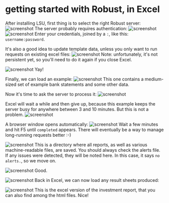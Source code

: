 # getting started with Robust, in Excel
After installing LSU, first thing is to select the right Robust server:
![screenshot](20210903004539.png)
The server probably requires authentication:
![screenshot](20210903004550.png)
![screenshot](20210903004607.png)
Enter your credentials, joined by a `:`, like this: `username:password`.

It's also a good idea to update template data, unless you only want to run requests on existing excel files:
![screenshot](20210903004618.png)
 Note: unfortunately, it's not persistent yet, so you'll need to do it again if you close Excel.

![screenshot](20210903004635.png)
Yay!

Finally, we can load an example:
![screenshot](20210903004646.png)
 This one contains a medium-sized set of example bank statements and some other data.


Now it's time to ask the server to process it:
![screenshot](20210903005405.png)

Excel will wait a while and then give up, because this example keeps the server busy for anywhere between 3 and 10 minutes. But this is not a problem.
![screenshot](20210903005521.png)


A browser window opens automatically:
![screenshot](20210903010716.png)
 Wait a few minutes and hit F5 until `completed` appears. There will eventually be a way to manage long-running requests better :-)

![screenshot](20210903010732.png)
 This is a directory where all reports, as well as various machine-readable files, are saved. You should always check the alerts file. If any issues were detected, they will be noted here. In this case, it says `no alerts.`, so we move on.

![screenshot](20210903010743.png)
Good.

![screenshot](20210903011009.png)
Back in Excel, we can now load any result sheets produced:

![screenshot](20210903011026.png)
This is the excel version of the investment report, that you can also find among the html files. Nice!



